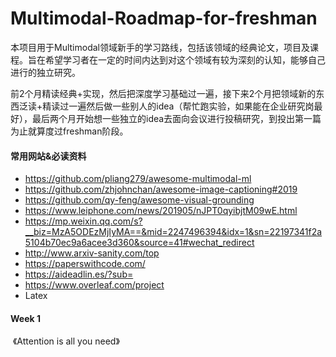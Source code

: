 # Multimodal-Roadmap-for-freshman
 本项目用于Multimodal领域新手的学习路线，包括该领域的经典论文，项目及课程。旨在希望学习者在一定的时间内达到对这个领域有较为深刻的认知，能够自己进行的独立研究。

 前2个月精读经典+实现，然后把深度学习基础过一遍，接下来2个月把领域新的东西泛读+精读过一遍然后做一些别人的idea（帮忙跑实验，如果能在企业研究岗最好），最后两个月开始想一些独立的idea去面向会议进行投稿研究，到投出第一篇为止就算度过freshman阶段。

#### 常用网站&必读资料

- https://github.com/pliang279/awesome-multimodal-ml
- https://github.com/zhjohnchan/awesome-image-captioning#2019
- https://github.com/qy-feng/awesome-visual-grounding
- https://www.leiphone.com/news/201905/nJPT0qyibjtM09wE.html
- https://mp.weixin.qq.com/s?__biz=MzA5ODEzMjIyMA==&mid=2247496394&idx=1&sn=22197341f2a5104b70ec9a6acee3d360&source=41#wechat_redirect
- http://www.arxiv-sanity.com/top
- https://paperswithcode.com/
- https://aideadlin.es/?sub=
- https://www.overleaf.com/project
- Latex

#### Week 1

​	《Attention is all you need》


